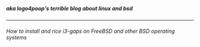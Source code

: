 ##### aka logo4poop's terrible blog about linux and bsd
***
###### How to install and rice i3-gaps on FreeBSD and other BSD operating systems

